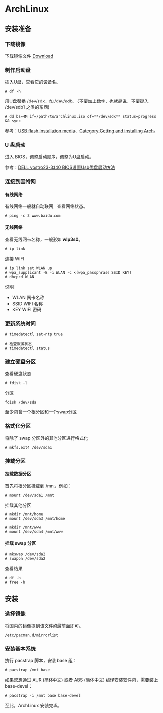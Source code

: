 # ArchLinux

## 安装准备

### 下载镜像

下载镜像文件 [Download](https://www.archlinux.org/download/)

### 制作启动盘

插入U盘，查看它的设备名。

```shell
# df -h
```

用U盘替换 /dev/sdx，如 /dev/sdb。（不要加上数字，也就是说，不要键入 /dev/sdb1 之类的东西)

```shell
# dd bs=4M if=/path/to/archlinux.iso of=**/dev/sdx** status=progress && sync
``` 

参考：[USB flash installation media](https://wiki.archlinux.org/index.php/USB_flash_installation_media_(%E7%AE%80%E4%BD%93%E4%B8%AD%E6%96%87))、[Category:Getting and installing Arch](https://wiki.archlinux.org/index.php/Category:Getting_and_installing_Arch_(%E7%AE%80%E4%BD%93%E4%B8%AD%E6%96%87))。

### U 盘启动

进入 BIOS，调整启动顺序，调整为U盘启动。

参考：[DELL vostro23-3340 BIOS设置Usb优盘启动方法](https://wenku.baidu.com/view/4d8a6727fd0a79563c1e72e3)

### 连接到因特网

#### 有线网络

有线网络一般就自动联网，查看网络状态。

```shell
# ping -c 3 www.baidu.com
```

#### 无线网络

查看无线网卡名称，一般形如 **wlp3s0**。

```shell
# ip link 
```

连接 WIFI

```shell
# ip link set WLAN up
# wpa_supplicant -B -i WLAN -c <(wpa_passphrase SSID KEY)
# dhcpcd WLAN
```

说明

- WLAN 网卡名称
- SSID WIFI 名称
- KEY WIFI 密码

### 更新系统时间

```shell
# timedatectl set-ntp true

# 检查服务状态
# timedatectl status
```

### 建立硬盘分区

查看硬盘状态

```shell
# fdisk -l
```

分区

```
fdisk /dev/sda
```

至少包含一个根分区和一个swap分区

### 格式化分区

将除了 swap 分区外的其他分区进行格式化

```shell
# mkfs.ext4 /dev/sda1
```

### 挂载分区

#### 挂载数据分区

首先将根分区挂载到 /mnt，例如：

```shell
# mount /dev/sda1 /mnt
```

挂载其他分区

```shell
# mkdir /mnt/home
# mount /dev/sda3 /mnt/home

# mkdir /mnt/www
# mount /dev/sda4 /mnt/www
```

#### 挂载 swap 分区

```shell
# mkswap /dev/sda2
# swapon /dev/sda2
```

查看结果

```shell
# df -h
# free -h
```

## 安装

### 选择镜像

将国内的镜像提到该文件的最前面即可。

```shell
/etc/pacman.d/mirrorlist
```

### 安装基本系统

执行 pacstrap 脚本，安装 base 组：

```shell
# pacstrap /mnt base
```

如果您想通过 AUR (简体中文) 或者 ABS (简体中文) 编译安装软件包，需要装上 base-devel：

```shell
# pacstrap -i /mnt base base-devel
```

至此，ArchLinux 安装完毕。





